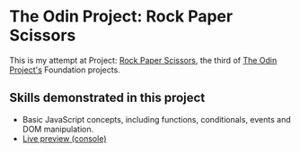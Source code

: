 # The Odin Project: Rock Paper Scissors

This is my attempt at Project: [Rock Paper Scissors](https://www.theodinproject.com/lessons/foundations-rock-paper-scissors), the third of [The Odin Project's](https://www.theodinproject.com/) Foundation projects.


## Skills demonstrated in this project

*  Basic JavaScript concepts, including functions, conditionals, events and DOM manipulation.
* [Live preview (console)](https://nonines.github.io/Odin-rock-paper-scissors/)
